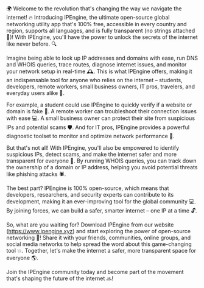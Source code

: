 🌍 Welcome to the revolution that's changing the way we navigate the internet! 🔥 Introducing IPEngine, the ultimate open-source global networking utility app that's 100% free, accessible in every country and region, supports all languages, and is fully transparent (no strings attached 📡)! With IPEngine, you'll have the power to unlock the secrets of the internet like never before. 🔍

Imagine being able to look up IP addresses and domains with ease, run DNS and WHOIS queries, trace routes, diagnose internet issues, and monitor your network setup in real-time 🕰️. This is what IPEngine offers, making it an indispensable tool for anyone who relies on the internet – students, developers, remote workers, small business owners, IT pros, travelers, and everyday users alike 👥.

For example, a student could use IPEngine to quickly verify if a website or domain is fake 🚫. A remote worker can troubleshoot their connection issues with ease 💻. A small business owner can protect their site from suspicious IPs and potential scams 🛡️. And for IT pros, IPEngine provides a powerful diagnostic toolset to monitor and optimize network performance 🔧.

But that's not all! With IPEngine, you'll also be empowered to identify suspicious IPs, detect scams, and make the internet safer and more transparent for everyone 💪. By running WHOIS queries, you can track down the ownership of a domain or IP address, helping you avoid potential threats like phishing attacks 🕷️.

The best part? IPEngine is 100% open-source, which means that developers, researchers, and security experts can contribute to its development, making it an ever-improving tool for the global community 💻. By joining forces, we can build a safer, smarter internet – one IP at a time 🔓.

So, what are you waiting for? Download IPEngine from our website (https://www.ipengine.xyz) and start exploring the power of open-source networking 🚀! Share it with your friends, communities, online groups, and social media networks to help spread the word about this game-changing tool 💥. Together, let's make the internet a safer, more transparent space for everyone 🌎.

Join the IPEngine community today and become part of the movement that's shaping the future of the internet 🔜!
